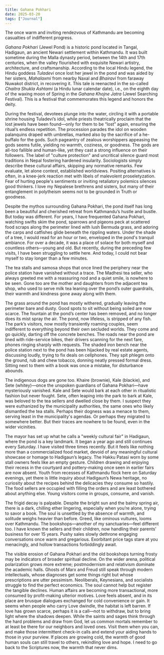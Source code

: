 ```yaml
---
title: Gahana Pokhari
date: 2025-03-20
tags: ["Journal"]
---
```


The once warm and inviting rendezvous of Kathmandu are becoming casualties of indifferent progress.

_Gahana Pokhari_ (Jewel Pond) is a historic pond located in Tangal, Hadigaun, an ancient Newari settlement within Kathmandu. It was built sometime during the Malla dynasty period, between the 14th and 17th centuries, when the valley flourished with exquisite Newari artistry, architecture, and craftsmanship. According to the local Hindu legend, the Hindu goddess _Tuladevi_ once lost her jewel in the pond and was aided by her sisters, _Mahalaxmi_ from nearby Naxal and _Bhairavi_ from faraway Nuwakot district, in recovering it. This tale is reenacted in the so-called _Chaitra Shukla Ashtami_ (a Hindu lunar calendar date), i.e., on the eighth day of the waxing moon of Spring in the _Gahana Khojne Jatra_ (Jewel Searching Festival). This is a festival that commemorates this legend and honors the deity.

During the festival, devotees plunge into the water, circling it with a portable shrine housing Tuladevi’s idol, while priests theatrically proclaim that the lost jewels have been found—only for them to be “lost” again, ensuring the ritual’s endless repetition. The procession parades the idol on wooden palanquins draped with umbrellas, marked also by the sacrifice of a he-buffalo for the gods. Such pageantry of zealous worshippers appeasing the gods seems futile, yielding no warmth, coziness, or goodness. The gods are all-too fallible and human-like, yet they cast a strong influence on their followers. The label of "culture protection" and uncritical silence guard most traditions in Nepal fostering hardened insularity. Sociologists simply describe these cultural affairs, skipping any normative remarks. Few evaluate, let alone contest, established worldviews. Positing alternatives is often, in a knee-jerk reaction met with libels of malevolent proseletyzation. Fear of hurting people's sentiments or inviting retaliatory polemics silences good thinkers. I love my Nepalese brethrens and sisters, but many of their entanglement in polytheism seems not to be grounded in Truth or goodness.

Despite the mythos surrounding Gahana Pokhari, the pond itself has long been a beautiful and cherished retreat from Kathmandu’s hustle and bustle. But today was different. For years, I have frequented Gahana Pokhari, watching swifts skim the pond, sparrows and pigeons peck at scattered food scraps along the perimeter lined with lush Bermuda grass, and adoring the carps and catfishes glide beneath the rippling waters. Under the shade of a tree, I would read for an hour or two, enveloped in the pond's tranquil ambiance. For over a decade, it was a place of solace for both myself and countless others—young and old. But recently, during the preceding few visits, I have been struggling to settle here. And today, I could not bear myself to stay longer than a few minutes.

The tea stalls and samosa shops that once lined the periphery near the police station have vanished without a trace. The Madhesi tea seller, who always greeted me with a reassuring nod and a quiet smile, is nowhere to be seen. Gone too are the mother and daughters from the adjacent tea shop, who used to serve milk tea leaning over the pond’s outer guardrails, their warmth and kindness gone away along with them.

The grass around the pond has mostly withered, gradually leaving the perimeter bare and dusty. Good spots to sit without being soiled are now scarce. The fountain at the pond’s center has been removed, and no longer does its mist spray the air. The pond, now lifeless, is stripped of any fish. The park’s visitors, now mostly transiently roaming couples, seem indifferent to everything beyond their own secluded worlds. They come and go quickly, darting off the concrete benches. The roads near the pond are lined with ride-service bikes, their drivers scanning for the next fare, phones ringing sharply with requests. The shaded iron bench near the police station next to the pond has been hijacked by real estate agents, discussing loudly, trying to fix deals on cellphones. They spit phlegm onto the ground, rub and chew tobacco, donning neatly pressed formal dress. Sitting next to them with a book was once a mistake, for disturbance abounds.

The indigenous dogs are gone too. Khaire (brownie), Kale (blackie), and Sete (whitey)—once the unspoken guardians of Gahana Pokhari—have mysteriously vanished. Kale and Sete would bark at each other in ritualistic fashion but never fought. Sete, often leaping into the park to bark at Kale, was beloved to the tea sellers and dwelled close by them. I suspect they were euthanized by the municipality authorities, the same ones who likely dismantled the tea stalls. Perhaps their dogness was a menace to them, serving least in the municipality's agendas. Or perhaps they migrated to somewhere better. But their traces are nowhere to be found, even in the wider vicinities.

The mayor has set up what he calls a "weekly cultural fair" in Hadigaun, where the pond is a key landmark. It began a year ago and still continues every Saturday. I have visited three times recently. But it feels like nothing more than a commercialized food market, devoid of any meaningful cultural showcase or homage to Hadigaun’s legacy. The Hakku Patasi worn by some stall owners feels like an empty gesture. Children drawing and enjoying their recess in the courtyard and pottery-making once seen in earlier fairs are now absent. Youth from recesses of Kathmandu flock here on Saturday evenings, yet there is little inquiry about Hadigaun’s Newa heritage, no curiosity about the recipes behind the delicacies they consume so hastily. The food sellers are occupied with filling the orders and are least bothered about anything else. Young visitors come in groups, consume, and vanish.

The frigid decay is palpable. Despite the bright sun and the balmy spring air, there is a dark, chilling ether lingering, especially when you’re alone, trying to savor a book. The soul is unsettled by the absence of warmth, and solitude weighs heavier than before. Greed, like ominous vultures, looms over Kathmandu. The bookshops—another of my sanctuaries—feel different too. I have known the sellers and their children, now handling their parents' business for over 15 years. Pushy sales slowly dethrone engaging conversations once warm and gregarious. Exorbitant price tags stare at you menacingly, and hollow transactions forbiddingly await.

The visible erosion of Gahana Pokhari and the old bookshops turning frosty may be indicators of broader spiritual decline. On the wider arena, political polarization grows more extreme; postmodernism and relativism dominate the academic halls. Ghosts of Marx and Freud still speak through modern intellectuals, whose diagnoses get some things right but whose prescriptions are utter pessimism. Neoliberals, Keynesians, and socialists struggle to find the perfect economics. The soul cannot help but register the tangible declines. Human affairs are becoming more transactional, more consumed by profit-making ulterior motives. Love feels absent, and in its place are brusque dialogues exchanged for cold convenience or gain. It seems when people who carry Love dwindle, the habitat is left barren. If love has grown scarce, perhaps it is a call—not to withdraw, but to bring light where the shadows deepen. While the saints and sages think through the hard problems and draw from God, let us common mortals remember to at least be there for our neighbors and loved ones. Visit them when you can, and make those intermittent check-in calls and extend your aiding hands to those in your purview. If places are growing cold, the warmth of good human souls can still travel to others, rekindling love and hope. I need to go back to the Scriptures now, the warmth that never dims.